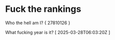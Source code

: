 # Fuck the rankings

Who the hell am I?
{ 27810126 }

What fucking year is it?
[ 2025-03-28T06:03:20Z ]
